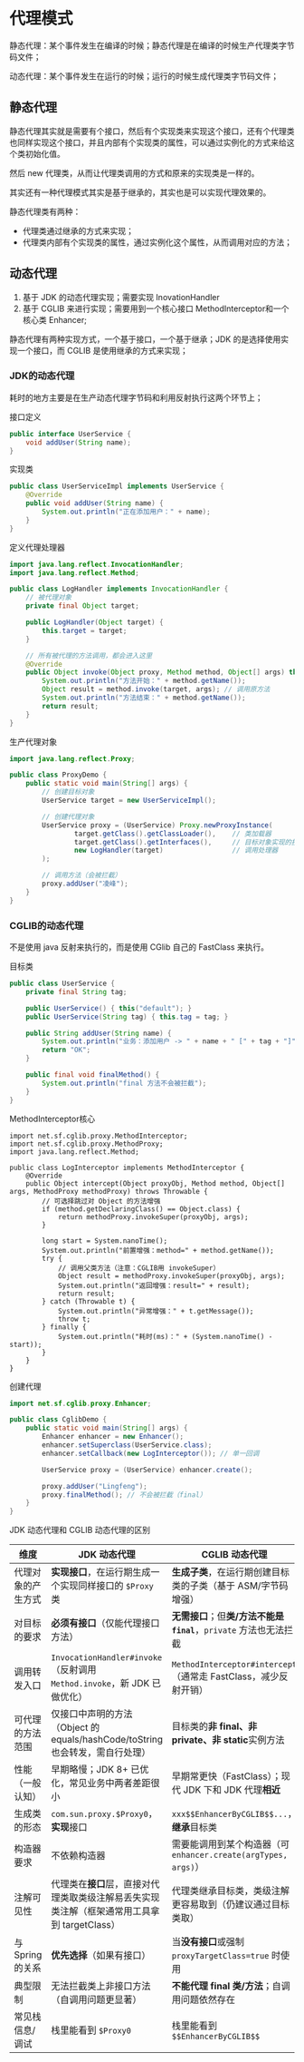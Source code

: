 # 代理模式

静态代理：某个事件发生在编译的时候；静态代理是在编译的时候生产代理类字节码文件；

动态代理：某个事件发生在运行的时候；运行的时候生成代理类字节码文件；

## 静态代理

静态代理其实就是需要有个接口，然后有个实现类来实现这个接口，还有个代理类也同样实现这个接口，并且内部有个实现类的属性，可以通过实例化的方式来给这个类初始化值。

然后 new 代理类，从而让代理类调用的方式和原来的实现类是一样的。

其实还有一种代理模式其实是基于继承的，其实也是可以实现代理效果的。

静态代理类有两种：

- 代理类通过继承的方式来实现；
- 代理类内部有个实现类的属性，通过实例化这个属性，从而调用对应的方法；

## 动态代理

1. 基于 JDK 的动态代理实现；需要实现 InovationHandler
2. 基于 CGLIB 来进行实现；需要用到一个核心接口 MethodInterceptor和一个核心类 Enhancer;

静态代理有两种实现方式，一个基于接口，一个基于继承；JDK 的是选择使用实现一个接口，而 CGLIB 是使用继承的方式来实现；

### JDK的动态代理

耗时的地方主要是在生产动态代理字节码和利用反射执行这两个环节上；

接口定义

```java
public interface UserService {
    void addUser(String name);
}
```

实现类

```java
public class UserServiceImpl implements UserService {
    @Override
    public void addUser(String name) {
        System.out.println("正在添加用户：" + name);
    }
}
```

定义代理处理器

```java
import java.lang.reflect.InvocationHandler;
import java.lang.reflect.Method;

public class LogHandler implements InvocationHandler {
    // 被代理对象
    private final Object target;

    public LogHandler(Object target) {
        this.target = target;
    }

    // 所有被代理的方法调用，都会进入这里
    @Override
    public Object invoke(Object proxy, Method method, Object[] args) throws Throwable {
        System.out.println("方法开始：" + method.getName());
        Object result = method.invoke(target, args); // 调用原方法
        System.out.println("方法结束：" + method.getName());
        return result;
    }
}
```

生产代理对象

```java
import java.lang.reflect.Proxy;

public class ProxyDemo {
    public static void main(String[] args) {
        // 创建目标对象
        UserService target = new UserServiceImpl();

        // 创建代理对象
        UserService proxy = (UserService) Proxy.newProxyInstance(
                target.getClass().getClassLoader(),    // 类加载器
                target.getClass().getInterfaces(),     // 目标对象实现的接口
                new LogHandler(target)                 // 调用处理器
        );

        // 调用方法（会被拦截）
        proxy.addUser("凌峰");
    }
}
```



### CGLIB的动态代理

不是使用 java 反射来执行的，而是使用 CGlib 自己的 FastClass 来执行。

目标类

```java
public class UserService {
    private final String tag;

    public UserService() { this("default"); }
    public UserService(String tag) { this.tag = tag; }

    public String addUser(String name) {
        System.out.println("业务：添加用户 -> " + name + " [" + tag + "]");
        return "OK";
    }

    public final void finalMethod() {
        System.out.println("final 方法不会被拦截");
    }
}
```

MethodInterceptor核心

```
import net.sf.cglib.proxy.MethodInterceptor;
import net.sf.cglib.proxy.MethodProxy;
import java.lang.reflect.Method;

public class LogInterceptor implements MethodInterceptor {
    @Override
    public Object intercept(Object proxyObj, Method method, Object[] args, MethodProxy methodProxy) throws Throwable {
        // 可选择跳过对 Object 的方法增强
        if (method.getDeclaringClass() == Object.class) {
            return methodProxy.invokeSuper(proxyObj, args);
        }

        long start = System.nanoTime();
        System.out.println("前置增强：method=" + method.getName());
        try {
            // 调用父类方法（注意：CGLIB用 invokeSuper）
            Object result = methodProxy.invokeSuper(proxyObj, args);
            System.out.println("返回增强：result=" + result);
            return result;
        } catch (Throwable t) {
            System.out.println("异常增强：" + t.getMessage());
            throw t;
        } finally {
            System.out.println("耗时(ms)：" + (System.nanoTime() - start));
        }
    }
}
```

创建代理

```java
import net.sf.cglib.proxy.Enhancer;

public class CglibDemo {
    public static void main(String[] args) {
        Enhancer enhancer = new Enhancer();
        enhancer.setSuperclass(UserService.class);
        enhancer.setCallback(new LogInterceptor()); // 单一回调

        UserService proxy = (UserService) enhancer.create();

        proxy.addUser("Lingfeng");
        proxy.finalMethod(); // 不会被拦截（final）
    }
}
```

JDK 动态代理和 CGLIB 动态代理的区别

| 维度               | JDK 动态代理                                                 | CGLIB 动态代理                                               |
| ------------------ | ------------------------------------------------------------ | ------------------------------------------------------------ |
| 代理对象的产生方式 | **实现接口**，在运行期生成一个实现同样接口的 `$Proxy` 类     | **生成子类**，在运行期创建目标类的子类（基于 ASM/字节码增强） |
| 对目标的要求       | **必须有接口**（仅能代理接口方法）                           | **无需接口**；但**类/方法不能是 `final`**，`private` 方法也无法拦截 |
| 调用转发入口       | `InvocationHandler#invoke`（反射调用 `Method.invoke`，新 JDK 已做优化） | `MethodInterceptor#intercept`（通常走 FastClass，减少反射开销） |
| 可代理的方法范围   | 仅接口中声明的方法（Object 的 equals/hashCode/toString 也会转发，需自行处理） | 目标类的**非 final、非 private、非 static**实例方法          |
| 性能（一般认知）   | 早期略慢；JDK 8+ 已优化，常见业务中两者差距很小              | 早期常更快（FastClass）；现代 JDK 下和 JDK 代理**相近**      |
| 生成类的形态       | `com.sun.proxy.$Proxy0`，**实现**接口                        | `xxx$$EnhancerByCGLIB$$...`，**继承**目标类                  |
| 构造器要求         | 不依赖构造器                                                 | 需要能调用到某个构造器（可 `enhancer.create(argTypes, args)`） |
| 注解可见性         | 代理类在**接口**层，直接对代理类取类级注解易丢失实现类注解（框架通常用工具拿到 targetClass） | 代理类继承目标类，类级注解更容易取到（仍建议通过目标类取）   |
| 与 Spring 的关系   | **优先选择**（如果有接口）                                   | 当**没有接口**或强制 `proxyTargetClass=true` 时使用          |
| 典型限制           | 无法拦截类上非接口方法（自调用问题更显著）                   | **不能代理 final 类/方法**；自调用问题依然存在               |
| 常见栈信息/调试    | 栈里能看到 `$Proxy0`                                         | 栈里能看到 `$$EnhancerByCGLIB$$`                             |